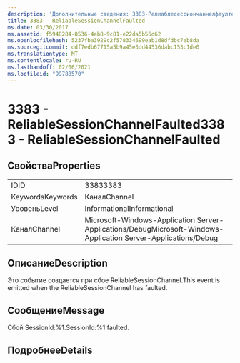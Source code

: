 ```yaml
---
description: 'Дополнительные сведения: 3383-Релиаблесессиончаннелфаултед'
title: 3383 - ReliableSessionChannelFaulted
ms.date: 03/30/2017
ms.assetid: f5948284-8536-4ab8-9c81-e22da5b56d62
ms.openlocfilehash: 5237fba3929c2f578334699eab1d8dfdbc7eb8da
ms.sourcegitcommit: ddf7edb67715a5b9a45e3dd44536dabc153c1de0
ms.translationtype: MT
ms.contentlocale: ru-RU
ms.lasthandoff: 02/06/2021
ms.locfileid: "99788570"
---
```

# <a name="3383---reliablesessionchannelfaulted"></a><span data-ttu-id="374fb-103">3383 - ReliableSessionChannelFaulted</span><span class="sxs-lookup"><span data-stu-id="374fb-103">3383 - ReliableSessionChannelFaulted</span></span>

## <a name="properties"></a><span data-ttu-id="374fb-104">Свойства</span><span class="sxs-lookup"><span data-stu-id="374fb-104">Properties</span></span>  
  
|||  
|-|-|  
|<span data-ttu-id="374fb-105">ID</span><span class="sxs-lookup"><span data-stu-id="374fb-105">ID</span></span>|<span data-ttu-id="374fb-106">3383</span><span class="sxs-lookup"><span data-stu-id="374fb-106">3383</span></span>|  
|<span data-ttu-id="374fb-107">Keywords</span><span class="sxs-lookup"><span data-stu-id="374fb-107">Keywords</span></span>|<span data-ttu-id="374fb-108">Канал</span><span class="sxs-lookup"><span data-stu-id="374fb-108">Channel</span></span>|  
|<span data-ttu-id="374fb-109">Уровень</span><span class="sxs-lookup"><span data-stu-id="374fb-109">Level</span></span>|<span data-ttu-id="374fb-110">Informational</span><span class="sxs-lookup"><span data-stu-id="374fb-110">Informational</span></span>|  
|<span data-ttu-id="374fb-111">Канал</span><span class="sxs-lookup"><span data-stu-id="374fb-111">Channel</span></span>|<span data-ttu-id="374fb-112">Microsoft-Windows-Application Server-Applications/Debug</span><span class="sxs-lookup"><span data-stu-id="374fb-112">Microsoft-Windows-Application Server-Applications/Debug</span></span>|  
  
## <a name="description"></a><span data-ttu-id="374fb-113">Описание</span><span class="sxs-lookup"><span data-stu-id="374fb-113">Description</span></span>  

 <span data-ttu-id="374fb-114">Это событие создается при сбое ReliableSessionChannel.</span><span class="sxs-lookup"><span data-stu-id="374fb-114">This event is emitted when the ReliableSessionChannel has faulted.</span></span>  
  
## <a name="message"></a><span data-ttu-id="374fb-115">Сообщение</span><span class="sxs-lookup"><span data-stu-id="374fb-115">Message</span></span>  

 <span data-ttu-id="374fb-116">Сбой SessionId:%1.</span><span class="sxs-lookup"><span data-stu-id="374fb-116">SessionId:%1 faulted.</span></span>  
  
## <a name="details"></a><span data-ttu-id="374fb-117">Подробнее</span><span class="sxs-lookup"><span data-stu-id="374fb-117">Details</span></span>
